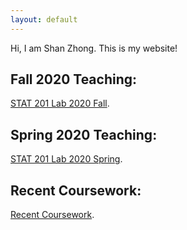 ```yaml
---
layout: default
---
```


Hi, I am Shan Zhong. This is my website!

## Fall 2020 Teaching:
[STAT 201 Lab 2020 Fall](https://github.com/Shanlearning/Stat201-Fall).

## Spring 2020 Teaching:
[STAT 201 Lab 2020 Spring](https://github.com/Shanlearning/Stat201-Spring).


## Recent Coursework:
[Recent Coursework](https://github.com/Shanlearning/past-coursework#past-coursework).
